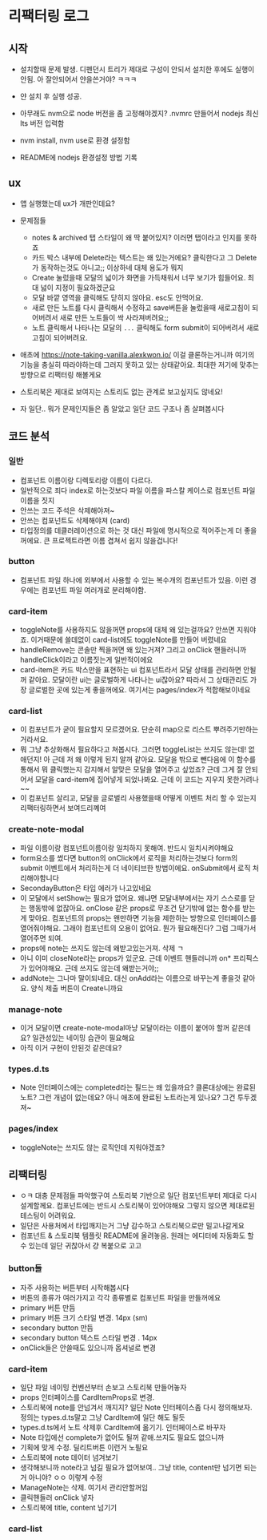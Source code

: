 # 리팩터링 로그

## 시작

- 설치할때 문제 발생. 디펜던시 트리가 제대로 구성이 안되서 설치한 후에도 실행이 안됨. 아 잘안되어서 얀을쓴거야? ㅋㅋㅋ
- 얀 설치 후 실행 성공.

- 아무래도 nvm으로 node 버전을 좀 고정해야겠지? .nvmrc 만들어서 nodejs 최신lts 버전 입력함
- nvm install, nvm use로 환경 설정함
- README에 nodejs 환경설정 방법 기록

## ux

- 앱 실행했는데 ux가 개판인데요?
- 문제점들

  - notes & archived 탭 스타일이 왜 딱 붙어있지? 이러면 탭이라고 인지를 못하죠
  - 카드 박스 내부에 Delete라는 텍스트는 왜 있는거에요? 클릭한다고 그 Delete가 동작하는것도 아니고;; 이상하네 대체 용도가 뭐지
  - Create 눌렀을때 모달의 넓이가 화면을 가득채워서 너무 보기가 힘들어요. 최대 넗이 지정이 필요하겠군요
  - 모달 바깥 영역을 클릭해도 닫히지 않아요. esc도 안먹어요.
  - 새로 만든 노트를 다시 클릭해서 수정하고 save버튼을 눌렀을때 새로고침이 되어버려서 새로 만든 노트들이 싹 사라져버려요;;
  - 노트 클릭해서 나타나는 모달의 `...` 클릭해도 form submit이 되어버려서 새로고침이 되어버려요.

- 애초에 https://note-taking-vanilla.alexkwon.io/ 이걸 클론하는거니까 여기의 기능을 충실히 따라야하는데 그러지 못하고 있는 상태같아요. 최대한 저기에 맞추는 방향으로 리팩터링 해볼게요
- 스토리북은 제대로 보여지는 스토리도 없는 관계로 보고싶지도 않네요!

- 자 일단.. 뭐가 문제인지들은 좀 알았고 일단 코드 구조나 좀 살펴봅시다

## 코드 분석

### 일반

- 컴포넌트 이름이랑 디렉토리랑 이름이 다르다.
- 일반적으로 죄다 index로 하는것보다 파일 이름을 파스칼 케이스로 컴포넌트 파일이름을 짓지
- 안쓰는 코드 주석은 삭제해야져~
- 안쓰는 컴포넌트도 삭제해야져 (card)
- 타입정의를 데클러레이션으로 하는 것 대신 파일에 명시적으로 적어주는게 더 좋을꺼에요. 큰 프로젝트라면 이름 겹쳐서 쉽지 않을겁니다!

### button

- 컴포넌트 파일 하나에 외부에서 사용할 수 있는 복수개의 컴포넌트가 있음. 이런 경우에는 컴포넌트 파일 여러개로 분리해야함.

### card-item

- toggleNote를 사용하지도 않을꺼면 props에 대체 왜 있는걸까요? 안쓰면 지워야죠. 이거때문에 쓸데없이 card-list에도 toggleNote를 만들어 버렸네요
- handleRemove는 콘솔만 찍을꺼면 왜 있는거져? 그리고 onClick 핸들러니까 handleClick이라고 이름짓는게 일반적이에요
- card-item은 카드 박스만을 표현하는 ui 컴포넌트라서 모달 상태를 관리하면 안될꺼 같아요. 모달이란 ui는 글로벌하게 나타나는 ui잖아요? 따라서 그 상태관리도 가장 글로벌한 곳에 있는게 좋을꺼에요. 여기서는 pages/index가 적합해보이네요

### card-list

- 이 컴포넌트가 굳이 필요할지 모르겠어요. 단순히 map으로 리스트 뿌려주기만하는거라서요.
- 뭐 그냥 추상화해서 필요하다고 쳐봅시다. 그러면 toggleList는 쓰지도 않는데! 없애던지! 아 근데 저 왜 이렇게 된지 알꺼 같아요. 모달을 밖으로 뺀다음에 이 함수를 통해서 뭐 클릭했는지 감지해서 알맞은 모달을 열어주고 싶었죠? 근데 그게 잘 안되어서 모달을 card-item에 집어넣게 되었나봐요. 근데 이 코드는 지우지 못한거려나~~
- 이 컴포넌트 살리고, 모달을 글로벌리 사용했을때 어떻게 이벤트 처리 할 수 있는지 리팩터링하면서 보여드리꼐여

### create-note-modal

- 파일 이름이랑 컴포넌트이름이랑 일치하지 못해여. 반드시 일치시켜야해요
- form요소를 썼다면 button의 onClick에서 로직을 처리하는것보다 form의 submit 이벤트에서 처리하는게 더 네이티브한 방법이에요. onSubmit에서 로직 처리해야함니다
- SecondayButton은 타입 에러가 나고있네요
- 이 모달에서 setShow는 필요가 없어요. 왜냐면 모달내부에서는 자기 스스로를 닫는 행동밖에 없잖아요. onClose 같은 props로 무조건 닫기밖에 없는 함수를 받는게 맞아요. 컴포넌트의 props는 왠만하면 기능을 제한하는 방향으로 인터페이스를 열어줘야해요. 그래야 컴포넌트의 오용이 없어요. 뭔가 필요해진다? 그럼 그때가서 열어주면 되여.
- props에 note는 쓰지도 않는데 왜받고있는거져. 삭제 ㄱ
- 아니 이미 closeNote라는 props가 있군요. 근데 이벤트 핸들러니까 on\* 프리픽스가 있어야해요. 근데 쓰지도 않는데 왜받는거야;;
- addNote는 그나마 말이되네요. 대신 onAdd라는 이름으로 바꾸는게 좋을것 같아요. 양식 제출 버튼이 Create니까요

### manage-note

- 이거 모달이면 create-note-modal마냥 모달이라는 이름이 붙어야 할꺼 같은데요? 일관성있는 네이밍 습관이 필요해요
- 아직 이거 구현이 안된것 같은데요?

### types.d.ts

- Note 인터페이스에는 completed라는 필드는 왜 있을까요? 클론대상에는 완료된 노트? 그런 개념이 없는데요? 아니 애초에 완료된 노트라는게 있나요? 그건 투두겠져~

### pages/index

- toggleNote는 쓰지도 않는 로직인데 지워야겠죠?

## 리팩터링

- ㅇㅋ 대충 문제점들 파악했구여 스토리북 기반으로 일단 컴포넌트부터 제대로 다시 설계할께요. 컴포넌트에는 반드시 스토리북이 있어야해요 그렇지 않으면 제대로된 테스팅이 어려워요.
- 일단은 사용처에서 타입깨지는거 그냥 감수하고 스토리북으로만 밀고나갈게요
- 컴포넌트 & 스토리북 템플릿 README에 올려놓음. 원래는 에디터에 자동화도 할 수 있는데 일단 귀찮아서 걍 복붙으로 고고

### button들

- 자주 사용하는 버튼부터 시작해봅시다
- 버튼의 종류가 여러가지고 각각 종류별로 컴포넌트 파일을 만들꺼에요
- primary 버튼 만듬
- primary 버튼 크기 스타일 변경. 14px (sm)
- secondary button 만듬
- secondary button 텍스트 스타일 변경 . 14px
- onClick들은 안쓸때도 있으니까 옵셔널로 변경

### card-item

- 일단 파일 네이밍 컨벤션부터 손보고 스토리북 만들어놓자
- props 인터페이스를 CardItemProps로 변경.
- 스토리북에 note를 안넘겨서 깨지지? 일단 Note 인터페이스좀 다시 정의해보자. 정의는 types.d.ts말고 그냥 CardItem에 일단 해도 될듯
- types.d.ts에서 노트 삭제후 CardItem에 옮기기. 인터페이스로 바꾸자
- Note 타입에선 complete가 없어도 될꺼 같애.쓰지도 필요도 없으니까
- 기획에 맞게 수정. 딜리트버튼 이런거 노필요
- 스토리북에 note 데이터 넘겨보기
- 생각해보니까 note라고 넘길 필요가 없어보여.. 그냥 title, content만 넘기면 되는거 아니야? ㅇㅇ 이렇게 수정
- ManageNote는 삭제. 여기서 관리안할꺼임
- 클릭핸들러 onClick 넣자
- 스토리북에 title, content 넘기기

### card-list
